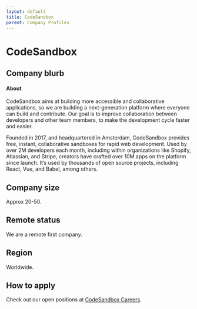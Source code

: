 ```yaml
---
layout: default
title: CodeSandbox
parent: Company Profiles
---
```


# CodeSandbox

## Company blurb

#### About

CodeSandbox aims at building more accessible and collaborative applications, so we are building a next-generation platform where everyone can build and contribute. Our goal is to improve collaboration between developers and other team members, to make the development cycle faster and easier. 

Founded in 2017, and headquartered in Amsterdam, CodeSandbox provides free, instant, collaborative sandboxes for rapid web development. Used by over 2M developers each month, including within organizations like Shopify, Atlassian, and Stripe, creators have crafted over 10M apps on the platform since launch. It’s used by thousands of open source projects, including React, Vue, and Babel, among others.

## Company size

Approx 20-50.

## Remote status

We are a remote first company.

## Region

Worldwide.

## How to apply

Check out our open positions at [CodeSandbox Careers](https://codesandbox.io/jobs).
